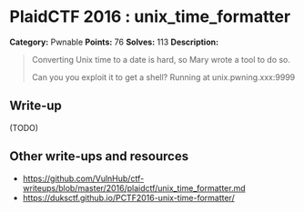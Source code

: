 # PlaidCTF 2016 : unix_time_formatter

**Category:** Pwnable
**Points:** 76
**Solves:** 113
**Description:**

> Converting Unix time to a date is hard, so Mary wrote a tool to do so. 
> 
> 
> Can you you exploit it to get a shell? Running at unix.pwning.xxx:9999

## Write-up

(TODO)

## Other write-ups and resources

* <https://github.com/VulnHub/ctf-writeups/blob/master/2016/plaidctf/unix_time_formatter.md>
* <https://duksctf.github.io/PCTF2016-unix-time-formatter/>
